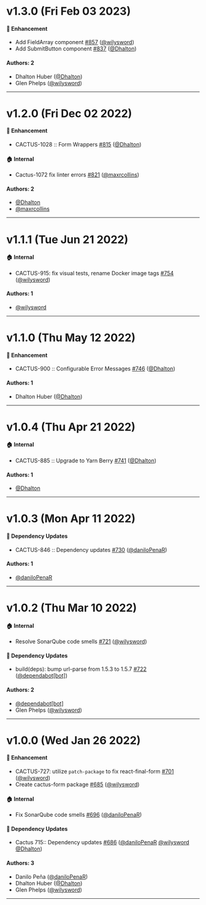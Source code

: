 # v1.3.0 (Fri Feb 03 2023)

#### 🚀 Enhancement

- Add FieldArray component [#857](https://github.com/repaygithub/cactus/pull/857) ([@wilysword](https://github.com/wilysword))
- Add SubmitButton component [#837](https://github.com/repaygithub/cactus/pull/837) ([@Dhalton](https://github.com/Dhalton))

#### Authors: 2

- Dhalton Huber ([@Dhalton](https://github.com/Dhalton))
- Glen Phelps ([@wilysword](https://github.com/wilysword))

---

# v1.2.0 (Fri Dec 02 2022)

#### 🚀 Enhancement

- CACTUS-1028 :: Form Wrappers [#815](https://github.com/repaygithub/cactus/pull/815) ([@Dhalton](https://github.com/Dhalton))

#### 🏠 Internal

- Cactus-1072  fix linter errors [#821](https://github.com/repaygithub/cactus/pull/821) ([@maxrcollins](https://github.com/maxrcollins))

#### Authors: 2

- [@Dhalton](https://github.com/Dhalton)
- [@maxrcollins](https://github.com/maxrcollins)

---

# v1.1.1 (Tue Jun 21 2022)

#### 🏠 Internal

- CACTUS-915: fix visual tests, rename Docker image tags [#754](https://github.com/repaygithub/cactus/pull/754) ([@wilysword](https://github.com/wilysword))

#### Authors: 1

- [@wilysword](https://github.com/wilysword)

---

# v1.1.0 (Thu May 12 2022)

#### 🚀 Enhancement

- CACTUS-900 :: Configurable Error Messages [#746](https://github.com/repaygithub/cactus/pull/746) ([@Dhalton](https://github.com/Dhalton))

#### Authors: 1

- Dhalton Huber ([@Dhalton](https://github.com/Dhalton))

---

# v1.0.4 (Thu Apr 21 2022)

#### 🏠 Internal

- CACTUS-885 :: Upgrade to Yarn Berry [#741](https://github.com/repaygithub/cactus/pull/741) ([@Dhalton](https://github.com/Dhalton))

#### Authors: 1

- [@Dhalton](https://github.com/Dhalton)

---

# v1.0.3 (Mon Apr 11 2022)

#### 🔩 Dependency Updates

- CACTUS-846 :: Dependency updates [#730](https://github.com/repaygithub/cactus/pull/730) ([@daniloPenaR](https://github.com/daniloPenaR))

#### Authors: 1

- [@daniloPenaR](https://github.com/daniloPenaR)

---

# v1.0.2 (Thu Mar 10 2022)

#### 🏠 Internal

- Resolve SonarQube code smells [#721](https://github.com/repaygithub/cactus/pull/721) ([@wilysword](https://github.com/wilysword))

#### 🔩 Dependency Updates

- build(deps): bump url-parse from 1.5.3 to 1.5.7 [#722](https://github.com/repaygithub/cactus/pull/722) ([@dependabot[bot]](https://github.com/dependabot[bot]))

#### Authors: 2

- [@dependabot[bot]](https://github.com/dependabot[bot])
- Glen Phelps ([@wilysword](https://github.com/wilysword))

---

# v1.0.0 (Wed Jan 26 2022)

#### 🚀 Enhancement

- CACTUS-727: utilize `patch-package` to fix react-final-form [#701](https://github.com/repaygithub/cactus/pull/701) ([@wilysword](https://github.com/wilysword))
- Create cactus-form package [#685](https://github.com/repaygithub/cactus/pull/685) ([@wilysword](https://github.com/wilysword))

#### 🏠 Internal

- Fix SonarQube code smells [#696](https://github.com/repaygithub/cactus/pull/696) ([@daniloPenaR](https://github.com/daniloPenaR))

#### 🔩 Dependency Updates

- Cactus 715:: Dependency updates [#686](https://github.com/repaygithub/cactus/pull/686) ([@daniloPenaR](https://github.com/daniloPenaR) [@wilysword](https://github.com/wilysword) [@Dhalton](https://github.com/Dhalton))

#### Authors: 3

- Danilo Peña ([@daniloPenaR](https://github.com/daniloPenaR))
- Dhalton Huber ([@Dhalton](https://github.com/Dhalton))
- Glen Phelps ([@wilysword](https://github.com/wilysword))

---


